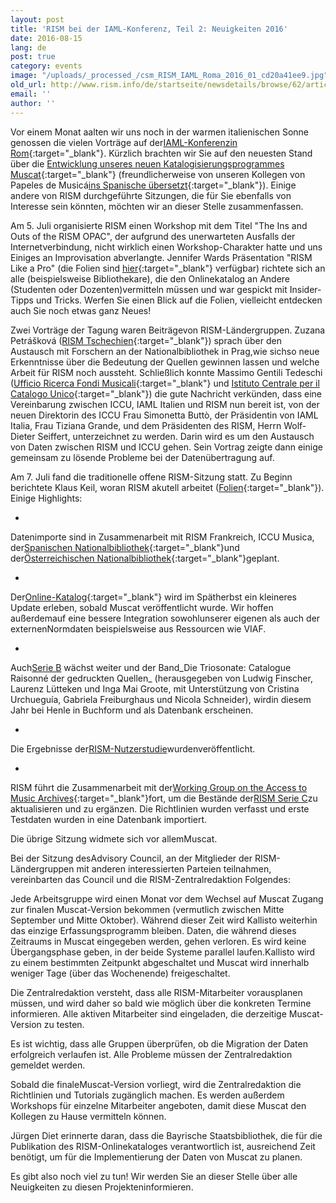 ```yaml
---
layout: post
title: 'RISM bei der IAML-Konferenz, Teil 2: Neuigkeiten 2016'
date: 2016-08-15
lang: de
post: true
category: events
image: "/uploads/_processed_/csm_RISM_IAML_Roma_2016_01_cd20a41ee9.jpg"
old_url: http://www.rism.info/de/startseite/newsdetails/browse/62/article/64/rism-at-iaml-part-2-whats-new-in-2016.html
email: ''
author: ''
---
```



Vor einem Monat aalten wir uns noch in der warmen italienischen Sonne genossen die vielen Vorträge auf der[IAML-Konferenzin Rom](http://www.iaml2016.org/){:target="_blank"}. Kürzlich brachten wir Sie auf den neuesten Stand über die [Entwicklung unseres neuen Katalogisierungsprogrammes Muscat](/self_representation/2016/07/21/rism-at-iaml-part-1-muscat--almost-ready-to-go.html){:target="_blank"} (freundlicherweise von unseren Kollegen von Papeles de Musicá[ins Spanische übersetzt](https://papelesdemusica.wordpress.com/2016/07/22/muscat-nuevo-software-libre-para-la-catalogacion-de-musica/){:target="_blank"}). Einige andere von RISM durchgeführte Sitzungen, die für Sie ebenfalls von Interesse sein könnten, möchten wir an dieser Stelle zusammenfassen.

Am 5. Juli organisierte RISM einen Workshop mit dem Titel "The Ins and Outs of the RISM OPAC", der aufgrund des unerwarteten Ausfalls der Internetverbindung, nicht wirklich einen Workshop-Charakter hatte und uns Einiges an Improvisation abverlangte. Jennifer Wards Präsentation "RISM Like a Pro" (die Folien sind [hier](http://www.rism.info/fileadmin/content/community-content/Zentralredaktion/Ward_RISM_like_a_pro_IAML_Rome_2016.pdf){:target="_blank"} verfügbar) richtete sich an alle (beispielsweise Bibliothekare), die den Onlinekatalog an Andere (Studenten oder Dozenten)vermitteln müssen und war gespickt mit Insider-Tipps und Tricks. Werfen Sie einen Blick auf die Folien, vielleicht entdecken auch Sie noch etwas ganz Neues!

Zwei Vorträge der Tagung waren Beiträgevon RISM-Ländergruppen. Zuzana Petrášková ([RISM Tschechien](http://www.rism.info/en/workgroups/czech-republic-praha-rism-czech-republic/home.html){:target="_blank"}) sprach über den Austausch mit Forschern an der Nationalbibliothek in Prag,wie sichso neue Erkenntnisse über die Bedeutung der Quellen gewinnen lassen und welche Arbeit für RISM noch aussteht. Schließlich konnte Massimo Gentili Tedeschi ([Ufficio Ricerca Fondi Musicali](http://www.urfm.braidense.it/index/index.php){:target="_blank"} und [Istituto Centrale per il Catalogo Unico](http://www.iccu.sbn.it/opencms/opencms/it/){:target="_blank"}) die gute Nachricht verkünden, dass eine Vereinbarung zwischen ICCU, IAML Italien und RISM nun bereit ist, von der neuen Direktorin des ICCU Frau Simonetta Buttò, der Präsidentin von IAML Italia, Frau Tiziana Grande, und dem Präsidenten des RISM, Herrn Wolf-Dieter Seiffert, unterzeichnet zu werden. Darin wird es um den Austausch von Daten zwischen RISM und ICCU gehen. Sein Vortrag zeigte dann einige gemeinsam zu lösende Probleme bei der Datenübertragung auf.

Am 7. Juli fand die traditionelle offene RISM-Sitzung statt. Zu Beginn berichtete Klaus Keil, woran RISM akutell arbeitet ([Folien](http://www.rism.info/fileadmin/content/community-content/Zentralredaktion/Praesentation_Keil_Rome_2016_IAML.pdf){:target="_blank"}). Einige Highlights:

-

Datenimporte sind in Zusammenarbeit mit RISM Frankreich, ICCU Musica, der[Spanischen Nationalbibliothek](http://www.bne.es/){:target="_blank"}und der[Österreichischen Nationalbibliothek](http://www.onb.ac.at/ev/){:target="_blank"}geplant.


-

Der[Online-Katalog](https://opac.rism.info/){:target="_blank"} wird im Spätherbst ein kleineres Update erleben, sobald Muscat veröffentlicht wurde. Wir hoffen außerdemauf eine bessere Integration sowohlunserer eigenen als auch der externenNormdaten beispielsweise aus Ressourcen wie VIAF.


-

Auch[Serie B](http://www.rism.info/de/publikationen.html) wächst weiter und der Band_Die Triosonate: Catalogue Raisonné der gedruckten Quellen_ (herausgegeben von Ludwig Finscher, Laurenz Lütteken und Inga Mai Groote, mit Unterstützung von Cristina Urchueguía, Gabriela Freiburghaus und Nicola Schneider), wirdin diesem Jahr bei Henle in Buchform und als Datenbank erscheinen.


-

Die Ergebnisse der[RISM-Nutzerstudie](http://www.rism.info/de/community/rism-nutzerstudie.html)wurdenveröffentlicht.


-

RISM führt die Zusammenarbeit mit der[Working Group on the Access to Music Archives](http://www.iaml.info/working-group-access-music-archives-project){:target="_blank"}fort, um die Bestände der[RISM Serie C](/de/publikationen.html#c2620)zu aktualisieren und zu ergänzen. Die Richtlinien wurden verfasst und erste Testdaten wurden in eine Datenbank importiert.



Die übrige Sitzung widmete sich vor allemMuscat.

Bei der Sitzung desAdvisory Council, an der Mitglieder der RISM-Ländergruppen mit anderen interessierten Parteien teilnahmen, vereinbarten das Council und die RISM-Zentralredaktion Folgendes:

Jede Arbeitsgruppe wird einen Monat vor dem Wechsel auf Muscat Zugang zur finalen Muscat-Version bekommen (vermutlich zwischen Mitte September und Mitte Oktober). Während dieser Zeit wird Kallisto weiterhin das einzige Erfassungsprogramm bleiben. Daten, die während dieses Zeitraums in Muscat eingegeben werden, gehen verloren. Es wird keine Übergangsphase geben, in der beide Systeme parallel laufen.Kallisto wird zu einem bestimmten Zeitpunkt abgeschaltet und Muscat wird innerhalb weniger Tage (über das Wochenende) freigeschaltet.

Die Zentralredaktion versteht, dass alle RISM-Mitarbeiter vorausplanen müssen, und wird daher so bald wie möglich über die konkreten Termine informieren. Alle aktiven Mitarbeiter sind eingeladen, die derzeitige Muscat-Version zu testen.

Es ist wichtig, dass alle Gruppen überprüfen, ob die Migration der Daten erfolgreich verlaufen ist. Alle Probleme müssen der Zentralredaktion gemeldet werden.

Sobald die finaleMuscat-Version vorliegt, wird die Zentralredaktion die Richtlinien und Tutorials zugänglich machen. Es werden außerdem Workshops für einzelne Mitarbeiter angeboten, damit diese Muscat den Kollegen zu Hause vermitteln können.

Jürgen Diet erinnerte daran, dass die Bayrische Staatsbibliothek, die für die Publikation des RISM-Onlinekataloges verantwortlich ist, ausreichend Zeit benötigt, um für die Implementierung der Daten von Muscat zu planen.



Es gibt also noch viel zu tun! Wir werden Sie an dieser Stelle über alle Neuigkeiten zu diesen Projekteninformieren.



<script type="text/javascript">var switchTo5x=true;</script><script type="text/javascript" src="http://w.sharethis.com/button/buttons.js"></script><script type="text/javascript">stLight.options({publisher: "9b601438-1ce1-49d8-bfd7-9cff5df54c17", doNotHash: false, doNotCopy: false, hashAddressBar: false});</script>